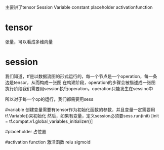 主要讲了tensor Session Variable constant placeholder activationfunction

# tensor
张量，可以看成多维向量

# session
我们知道，tf是以数据流图的形式运行的，每一个节点是一个operation，每一条边是tensor，从而构成一张图
在构建阶段，operation的步骤会被描述成一张图
执行阶段我们需要用session执行operation，operation只能发生在sessino中

所以对于每一个op的运行，我们都需要用sess

#variable
创建变量需要有tensor作为初始化函数的参数，并且变量一定需要用tf.Variable()来初始化
然后，如果有变量，定义session必须要sess.run(init) [init = tf.compat.v1.global_variables_initializer()]

#placeholder
占位置

#activation function
激活函数
relu sigmoid
